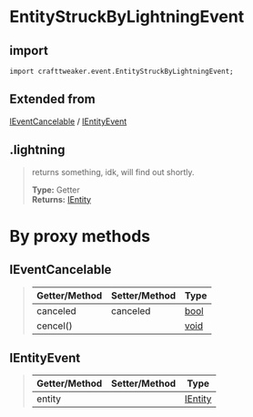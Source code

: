# EntityStruckByLightningEvent

## import
`import crafttweaker.event.EntityStruckByLightningEvent;`

## Extended from
[IEventCancelable](/CraftTweaker/Vanilla/Events/IEventCancelable.md) / [IEntityEvent](CraftTweaker/Vanilla/Events/IEntityEvent.md)

## .lightning
> returns something, idk, will find out shortly.
>
> **Type:** Getter  
> **Returns:** [IEntity](/CraftTweaker/Vanilla/Entities/IEntity.md)

# By proxy methods

## IEventCancelable
> | Getter/Method   | Setter/Method     | Type                                                              |
> |-----------------|-------------------|-------------------------------------------------------------------|
> | canceled        | canceled          | [bool](/CraftTweaker/Vanilla/Base-Types/bool.md)                  |
> | cencel()        |                   | [void](/CraftTweaker/Vanilla/Base-Types/void.md)                  |

## IEntityEvent
> | Getter/Method   | Setter/Method     | Type                                                               |
> |-----------------|-------------------|--------------------------------------------------------------------|
> | entity          |                   | [IEntity](/CraftTweaker/Vanilla/Entities/IEntity.md)               |